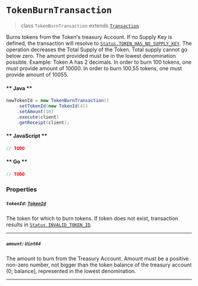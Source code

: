 # `TokenBurnTransaction`

> class `TokenBurnTransaction` extends [`Transaction`](reference/Transaction.md)

Burns tokens from the Token's treasury Account. If no Supply Key is defined, the transaction will resolve to
[`Status.TOKEN_HAS_NO_SUPPLY_KEY`](reference/Status.md#TOKEN_HAS_NO_SUPPLY_KEY).
The operation decreases the Total Supply of the Token. Total supply cannot go below zero.
The amount provided must be in the lowest denomination possible. Example:
Token A has 2 decimals. In order to burn 100 tokens, one must provide amount of 10000. In order to burn 100.55 tokens,
one must provide amount of 10055.

<!-- tabs:start -->

#### ** Java **

```java
newTokenId = new TokenBurnTransaction()
    .setTokenId(new TokenId(4))
    .setAmount(10)
    .execute(client)
    .getReceipt(client);
```

#### ** JavaScript **

```js
// TODO
```

#### ** Go **

```go
// TODO
```

<!-- tabs:end -->

### Properties

##### `tokenId`: [`TokenId`](reference/token/TokenId.md)

The token for which to burn tokens. If token does not exist, transaction results in
[`Status.INVALID_TOKEN_ID`](reference/Status.md#INVALID_TOKEN_ID).

---

##### `amount`: `Uint64`

The amount to burn from the Treasury Account. Amount must be a positive non-zero number, not bigger than the token
balance of the treasury account (0; balance], represented in the lowest denomination.

---
